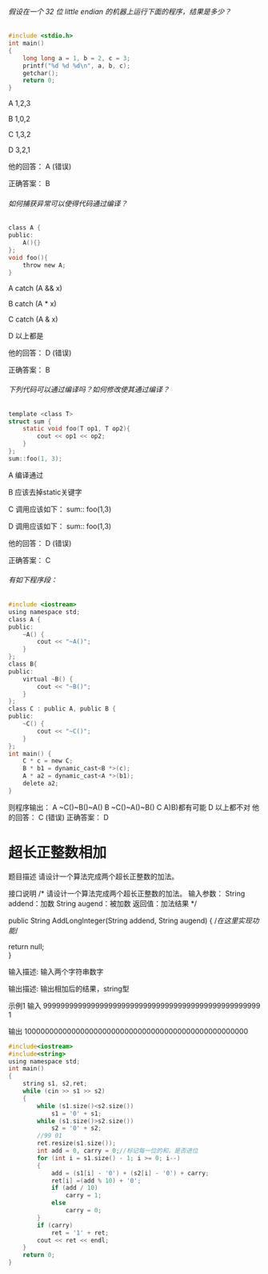 ###### 假设在一个 32 位 little endian 的机器上运行下面的程序，结果是多少？

```c
#include <stdio.h>
int main()
{
	long long a = 1, b = 2, c = 3;
	printf("%d %d %d\n", a, b, c);
	getchar();
	return 0;
}
```
A 1,2,3

B 1,0,2

C 1,3,2

D 3,2,1

他的回答： A (错误)

正确答案： B
###### 如何捕获异常可以使得代码通过编译？

```c
class A {
public:
	A(){}
};
void foo(){
	throw new A;
}
```
A catch (A && x)

B catch (A * x)

C catch (A & x)

D 以上都是

他的回答： D (错误)

正确答案： B
###### 下列代码可以通过编译吗？如何修改使其通过编译？

```c
template <class T>
struct sum {
	static void foo(T op1, T op2){
		cout << op1 << op2;
	}
};
sum::foo(1, 3);
```
A 编译通过

B 应该去掉static关键字

C 调用应该如下： sum<int>:: foo(1,3)

D 调用应该如下： sum:: <int>foo(1,3)

他的回答： D (错误)

正确答案： C
###### 有如下程序段：
```c
#include <iostream>
using namespace std;
class A {
public:
	~A() {
		cout << "~A()";
	}
};
class B{
public:
	virtual ~B() {
		cout << "~B()";
	}
};
class C : public A, public B {
public:
	~C() {
		cout << "~C()";
	}
};
int main() {
	C * c = new C;
	B * b1 = dynamic_cast<B *>(c);
	A * a2 = dynamic_cast<A *>(b1);
	delete a2;
}
```
则程序输出：
A ~C()~B()~A()
B ~C()~A()~B()
C A)B)都有可能
D 以上都不对
他的回答： C (错误)
正确答案： D
# 超长正整数相加
题目描述
请设计一个算法完成两个超长正整数的加法。

接口说明
 /*
 请设计一个算法完成两个超长正整数的加法。
 输入参数：
 String addend：加数
 String augend：被加数
 返回值：加法结果
 */

 public String AddLongInteger(String addend, String augend)
 {
     /*在这里实现功能*/
  

  return null;     
 }

输入描述:
输入两个字符串数字

输出描述:
输出相加后的结果，string型

示例1
输入
99999999999999999999999999999999999999999999999999
1

输出
100000000000000000000000000000000000000000000000000

```c
#include<iostream>
#include<string>
using namespace std;
int main()
{
	string s1, s2,ret;
	while (cin >> s1 >> s2)
	{
		while (s1.size()<s2.size())
			s1 = '0' + s1;
		while (s1.size()>s2.size())
			s2 = '0' + s2;
		//99 01
        ret.resize(s1.size());
		int add = 0, carry = 0;//标记每一位的和，是否进位
		for (int i = s1.size() - 1; i >= 0; i--)
		{
			add = (s1[i] - '0') + (s2[i] - '0') + carry;
			ret[i] =(add % 10) + '0';
			if (add / 10)
				carry = 1;
			else
				carry = 0;
		}
		if (carry)
			ret = '1' + ret;
		cout << ret << endl;
	}
	return 0;
}
```
